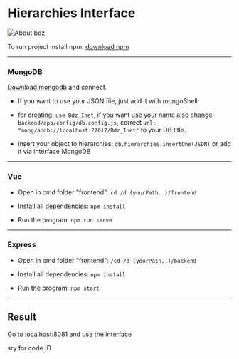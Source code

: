 # Hierarchies Interface

![About bdz](https://miro.medium.com/max/1400/1*4MALUVHPouhuCIMB-qcHPw.png)

To run project install npm:
[download npm](https://nodejs.org/en/download/)

***

### MongoDB
[Download mongodb](https://www.mongodb.com/) and connect.

* If you want to use your JSON file, just add it with mongoShell:

 * for creating: `use Bdz_Inet`, if you want use your name also change `backend/app/config/db.config.js`, correct `url: "mong/aodb://localhost:27017/Bdz_Inet"` to your DB title.

 * insert your object to hierarchies: `db.hierarchies.insertOne(JSON)` or add it via interface MongoDB

***

### Vue
* Open in cmd folder "frontend":
`cd /d (yourPath..)/frontend`

* Install all dependencies:
`npm install`

* Run the program:
`npm run serve`

***

### Express
* Open in cmd folder "frontend":
`/cd /d (yourPath..)/backend`

* Install all dependencies:
`npm install`

* Run the program:
`npm start`

***

## Result
Go to localhost:8081 and use the interface







sry for code :D
